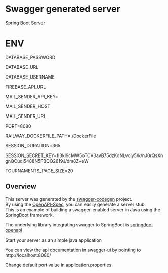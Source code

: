 # Swagger generated server

Spring Boot Server 

# ENV
DATABASE_PASSWORD

DATABASE_URL

DATABASE_USERNAME

FIREBASE_API_URL

MAIL_SENDER_API_KEY=

MAIL_SENDER_HOST

MAIL_SENDER_URL

PORT=8080

RAILWAY_DOCKERFILE_PATH=./DockerFile

SESSION_DURATION=365

SESSION_SECRET_KEY=fI3kI9cMW5oTCV3avB75dzKdNLvoiy5/k/nJ0rQsXngnQCudl5488N5FBQQ2619J/dm8Z+eW

TOURNAMENTS_PAGE_SIZE=20


## Overview  
This server was generated by the [swagger-codegen](https://github.com/swagger-api/swagger-codegen) project.  
By using the [OpenAPI-Spec](https://github.com/swagger-api/swagger-core), you can easily generate a server stub.  
This is an example of building a swagger-enabled server in Java using the SpringBoot framework.

The underlying library integrating swagger to SpringBoot is [springdoc-openapi](https://github.com/springdoc/springdoc-openapi)

Start your server as an simple java application  

You can view the api documentation in swagger-ui by pointing to  
http://localhost:8080/  

Change default port value in application.properties
